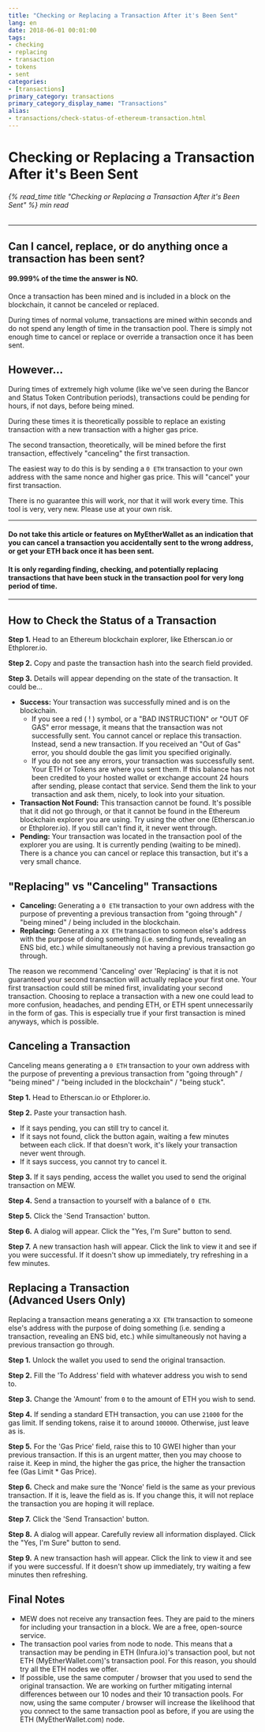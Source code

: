 ```yaml
---
title: "Checking or Replacing a Transaction After it's Been Sent"
lang: en
date: 2018-06-01 00:01:00
tags:
- checking
- replacing
- transaction
- tokens
- sent
categories:
- [transactions]
primary_category: transactions
primary_category_display_name: "Transactions"
alias:
- transactions/check-status-of-ethereum-transaction.html
---
```


# __Checking or Replacing a Transaction After it's Been Sent__
###### {% read_time title "Checking or Replacing a Transaction After it's Been Sent" %} min read
***

## __Can I cancel, replace, or do anything once a transaction has been sent?__
#### __99.999% of the time the answer is NO.__

Once a transaction has been mined and is included in a block on the blockchain, it cannot be canceled or replaced.

During times of normal volume, transactions are mined within seconds and do not spend any length of time in the transaction pool. There is simply not enough time to cancel or replace or override a transaction once it has been sent.


## __However...__

During times of extremely high volume (like we've seen during the Bancor and Status Token Contribution periods), transactions could be pending for hours, if not days, before being mined.

During these times it is theoretically possible to replace an existing transaction with a new transaction with a higher gas price.

The second transaction, theoretically, will be mined before the first transaction, effectively "canceling" the first transaction.

The easiest way to do this is by sending a `0 ETH` transaction to your own address with the same nonce and higher gas price. This will "cancel" your first transaction.

There is no guarantee this will work, nor that it will work every time. This tool is very, very new. Please use at your own risk.

***
#### __Do not take this article or features on MyEtherWallet as an indication that you can cancel a transaction you accidentally sent to the wrong address, or get your ETH back once it has been sent.__
#### __It is only regarding finding, checking, and potentially replacing transactions that have been stuck in the transaction pool for very long period of time.__
***


## __How to Check the Status of a Transaction__

**Step 1.** Head to an Ethereum blockchain explorer, like Etherscan.io or Ethplorer.io.

**Step 2.** Copy and paste the transaction hash into the search field provided.

**Step 3.** Details will appear depending on the state of the transaction. It could be...

* **Success:** Your transaction was successfully mined and is on the blockchain. 
    * If you see a red ( ! ) symbol, or a "BAD INSTRUCTION" or "OUT OF GAS" error message, it means that the transaction was not successfully sent. You cannot cancel or replace this transaction. Instead, send a new transaction. If you received an "Out of Gas" error, you should double the gas limit you specified originally.
    * If you do not see any errors, your transaction was successfully sent. Your ETH or Tokens are where you sent them. If this balance has not been credited to your hosted wallet or exchange account 24 hours after sending, please contact that service. Send them the link to your transaction and ask them, nicely, to look into your situation.
* **Transaction Not Found:** This transaction cannot be found. It's possible that it did not go through, or that it cannot be found in the Ethereum blockchain explorer you are using. Try using the other one (Etherscan.io or Ethplorer.io). If you still can't find it, it never went through.
* **Pending:** Your transaction was located in the transaction pool of the explorer you are using. It is currently pending (waiting to be mined). There is a chance you can cancel or replace this transaction, but it's a very small chance.


## __"Replacing" vs "Canceling" Transactions__

* **Canceling:** Generating a `0 ETH` transaction to your own address with the purpose of preventing a previous transaction from "going through" / "being mined" / being included in the blockchain.
* **Replacing:** Generating a `XX ETH` transaction to someon else's address with the purpose of doing something (i.e. sending funds, revealing an ENS bid, etc.) while simultaneously not having a previous transaction go through.

The reason we recommend 'Canceling' over 'Replacing' is that it is not guaranteed your second transaction will actually replace your first one. Your first transaction could still be mined first, invalidating your second transaction. Choosing to replace a transaction with a new one could lead to more confusion, headaches, and pending ETH, or ETH spent unnecessarily in the form of gas. This is especially true if your first transaction is mined anyways, which is possible.


## __Canceling a Transaction__
Canceling means generating a `0 ETH` transaction to your own address with the purpose of preventing a previous transaction from "going through" / "being mined" / "being included in the blockchain" / "being stuck".

**Step 1.** Head to Etherscan.io or Ethplorer.io.

**Step 2.** Paste your transaction hash.
* If it says pending, you can still try to cancel it.
* If it says not found, click the button again, waiting a few minutes between each click. If that doesn't work, it's likely your transaction never went through.
* If it says success, you cannot try to cancel it.

**Step 3.** If it says pending, access the wallet you used to send the original transaction on MEW.

**Step 4.** Send a transaction to yourself with a balance of `0 ETH`. 

**Step 5.** Click the 'Send Transaction' button.

**Step 6.** A dialog will appear. Click the "Yes, I'm Sure" button to send.

**Step 7.** A new transaction hash will appear. Click the link to view it and see if you were successful. If it doesn't show up immediately, try refreshing in a few minutes. 


## __Replacing a Transaction<br> (Advanced Users Only)__
Replacing a transaction means generating a `XX ETH` transaction to someone else's address with the purpose of doing something (i.e. sending a transaction, revealing an ENS bid, etc.) while simultaneously not having a previous transaction go through.

**Step 1.** Unlock the wallet you used to send the original transaction.

**Step 2.** Fill the 'To Address' field with whatever address you wish to send to.

**Step 3.** Change the 'Amount' from `0` to the amount of ETH you wish to send.

**Step 4.** If sending a standard ETH transaction, you can use `21000` for the gas limit. If sending tokens, raise it to around `100000`. Otherwise, just leave as is.

**Step 5.** For the 'Gas Price' field, raise this to 10 GWEI higher than your previous transaction. If this is an urgent matter, then you may choose to raise it. Keep in mind, the higher the gas price, the higher the transaction fee (Gas Limit * Gas Price).

**Step 6.** Check and make sure the 'Nonce' field is the same as your previous transaction. If it is, leave the field as is. If you change this, it will not replace the transaction you are hoping it will replace.

**Step 7.** Click the 'Send Transaction' button.

**Step 8.** A dialog will appear. Carefully review all information displayed. Click the "Yes, I'm Sure" button to send.

**Step 9.** A new transaction hash will appear. Click the link to view it and see if you were successful. If it doesn't show up immediately, try waiting a few minutes then refreshing.


## __Final Notes__

* MEW does not receive any transaction fees. They are paid to the miners for including your transaction in a block. We are a free, open-source service.
* The transaction pool varies from node to node. This means that a transaction may be pending in ETH (Infura.io)'s transaction pool, but not ETH (MyEtherWallet.com)'s transaction pool. For this reason, you should try all the ETH nodes we offer.
* If possible, use the same computer / browser that you used to send the original transaction. We are working on further mitigating internal differences between our 10 nodes and their 10 transaction pools. For now, using the same computer / browser will increase the likelihood that you connect to the same transaction pool as before, if you are using the ETH (MyEtherWallet.com) node.